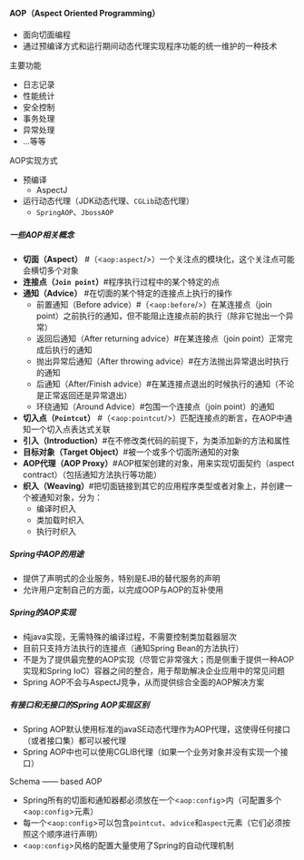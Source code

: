 #### AOP（Aspect Oriented Programming）

- 面向切面编程
- 通过预编译方式和运行期间动态代理实现程序功能的统一维护的一种技术

主要功能

- 日志记录
- 性能统计
- 安全控制
- 事务处理
- 异常处理
- ...等等

AOP实现方式

- 预编译
  - AspectJ
- 运行动态代理（JDK动态代理、`CGLib`动态代理）
  - `SpringAOP`、`JbossAOP`



##### 一些AOP相关概念

- **切面（Aspect）** #（\<`aop:aspect`/\>）一个关注点的模块化，这个关注点可能会横切多个对象
- **连接点（`Join point`）**#程序执行过程中的某个特定的点
- **通知（Advice）** #在切面的某个特定的连接点上执行的操作
  - 前置通知（Before advice）#（\<`aop:before`/\>）在某连接点（join point）之前执行的通知，但不能阻止连接点前的执行（除非它抛出一个异常）
  - 返回后通知（After returning advice）#在某连接点（join point）正常完成后执行的通知
  - 抛出异常后通知（After throwing advice）#在方法抛出异常退出时执行的通知
  - 后通知（After/Finish advice）#在某连接点退出的时候执行的通知（不论是正常返回还是异常退出）
  - 环绕通知（Around Advice）#包围一个连接点（join point）的通知
- **切入点（`Pointcut`）** #（\<`aop:pointcut`/\>）匹配连接点的断言，在AOP中通知一个切入点表达式关联
- **引入（Introduction）**#在不修改类代码的前提下，为类添加新的方法和属性
- **目标对象（Target Object）**#被一个或多个切面所通知的对象
- **AOP代理（AOP Proxy）**#AOP框架创建的对象，用来实现切面契约（aspect contract）（包括通知方法执行等功能）
- **织入（Weaving）**#把切面链接到其它的应用程序类型或者对象上，并创建一个被通知对象，分为：
  - 编译时织入
  - 类加载时织入
  - 执行时织入

##### Spring中AOP的用途 

- 提供了声明式的企业服务，特别是EJB的替代服务的声明
- 允许用户定制自己的方面，以完成OOP与AOP的互补使用

##### Spring的AOP实现

- 纯java实现，无需特殊的编译过程，不需要控制类加载器层次
- 目前只支持方法执行的连接点（通知Spring Bean的方法执行）
- 不是为了提供最完整的AOP实现（尽管它非常强大；而是侧重于提供一种AOP实现和Spring IoC）容器之间的整合，用于帮助解决企业应用中的常见问题
- Spring AOP不会与AspectJ竞争，从而提供综合全面的AOP解决方案

##### 有接口和无接口的Spring AOP实现区别

- Spring AOP默认使用标准的javaSE动态代理作为AOP代理，这使得任何接口（或者接口集）都可以被代理
- Spring AOP中也可以使用CGLIB代理（如果一个业务对象并没有实现一个接口）





Schema —— based AOP

- Spring所有的切面和通知器都必须放在一个\<`aop:config`\>内（可配置多个\<`aop:config`\>元素）
- 每一个\<`aop:config`\>可以包含`pointcut`、`advice`和`aspect`元素（它们必须按照这个顺序进行声明）
- \<`aop:config`\>风格的配置大量使用了Spring的自动代理机制